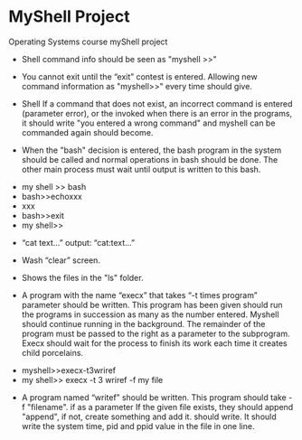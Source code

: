 # MyShell Project
Operating Systems course myShell project

* Shell command info should be seen as "myshell >>"

* You cannot exit until the “exit” contest is entered. Allowing new command information as "myshell>>" every time
should give.

* Shell If a command that does not exist, an incorrect command is entered (parameter error), or the invoked
when there is an error in the programs, it should write "you entered a wrong command" and myshell can be commanded again
should become.

* When the "bash" decision is entered, the bash program in the system should be called and normal operations in bash
should be done. The other main process must wait until output is written to this bash.
- my shell >> bash
- bash>>echoxxx
- xxx
- bash>>exit
- my shell>>

* “cat text...” output: “cat:text...”
* Wash “clear” screen.
* Shows the files in the "ls" folder.

* A program with the name “execx” that takes “-t times program” parameter should be written. This program has been given
should run the programs in succession as many as the number entered. Myshell should continue running in the background. The remainder of the program must be passed to the right as a parameter to the subprogram. Execx should wait for the process to finish its work each time it creates child porcelains.
- myshell>>execx-t3wriref
- my shell>> execx -t 3 wriref -f my file

* A program named “writef” should be written. This program should take -f "filename". if as a parameter
If the given file exists, they should append "append", if not, create something and add it.
should write. It should write the system time, pid and ppid value in the file in one line.
